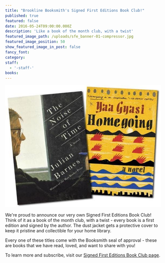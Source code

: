 ```yaml
---
title: "Brookline Booksmith's Signed First Editions Book Club!"
published: true
featured: false
date: 2016-05-24T09:00:00.000Z
description: 'Like a book of the month club, with a twist'
featured_image_path: /uploads/sfe_banner-01-compressor.jpg
featured_image_position: 50
show_featured_image_in_post: false
fancy_font:
category:
staff:
  - '-staff-'
books:
---
```



![](/uploads/versions/barnes_gyasi_sfe-compressor---x----581-455x---.jpg)

We're proud to announce our very own Signed First Editions Book Club! Think of it as a book of the month club, with a twist - every book is a first edition and signed by the author. The dust jacket gets a protective cover to keep it pristine and collectible for your home library.

Every one of these titles come with the Booksmith seal of approval - these are books that we have read, loved, and want to share with you!

To learn more and subscribe, visit our [Signed First Editions Book Club page](http://www.brooklinebooksmith.com/sfe/).